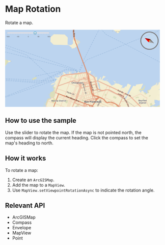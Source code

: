 # Map Rotation

Rotate a map.

![](MapRotation.png)

## How to use the sample

Use the slider to rotate the map. If the map is not pointed north, the compass will display the current heading. 
Click the compass to set the map's heading to north.

## How it works

To rotate a map:


  1. Create an `ArcGISMap`.
  2. Add the map to a `MapView`.
  3. Use `MapView.setViewpointRotationAsync` to indicate the rotation angle.


## Relevant API


*   ArcGISMap
*   Compass
*   Envelope
*   MapView
*   Point

